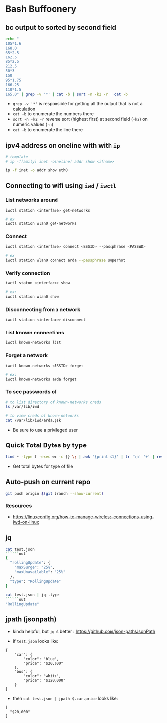 # Bash Buffoonery

## bc output to sorted by second field
```bash
echo "
105*1.6
168.0
65*2.5
162.5
85*2.5
212.5
50*3
150
95*1.75
166.25
110*1.5
165.0" | grep -v '*' | cat -b | sort -n -k2 -r | cat -b
```
- `grep -v '*'` is responsible for getting all the output that is not a calculation
- `cat -b` to enumerate the numbers there
- `sort -n -k2 -r` reverse sort (highest first) at second field (`-k2`) on numeric values (`-n`)
- `cat -b` to enumerate the line there

## ipv4 address on oneline with with `ip`
```bash
# template
# ip -f[amily] inet -o[neline] addr show <ifname>

ip -f inet -o addr show eth0
```

## Connecting to wifi using `iwd` / `iwctl`

### List networks around
```bash
iwctl station <interface> get-networks

# ex
iwctl station wlan0 get-networks
```

### Connect
```bash
iwctl station <interface> connect <ESSID> --passphrase <PASSWD>

# ex
iwctl station wlan0 connect arda --passphrase superhot
```

### Verify connection
```bash
iwctl staton <interface> show

# ex:
iwctl station wlan0 show
```

### Disconnecting from a network
```bash
iwctl station <interface> disconnect
```

### List known connections
```bash
iwctl known-networks list
```

### Forget a network
```bash
iwctl known-networks <ESSID> forget

# ex:
iwctl known-networks arda forget
```

### To see passwords of
```bash
# to list directory of known-networks creds
ls /var/lib/iwd

# to view creds of known-networks
cat /var/lib/iwd/arda.psk
```

- Be sure to use a privileged user


## Quick Total Bytes by type
```sh
find ~ -type f -exec wc -c {} \; | awk '{print $1}' | tr '\n' '+' | rev | cut -c1 --complement | rev | bc
```
- Get total bytes for type of file


## Auto-push on current repo
```sh
git push origin $(git branch --show-current)
```

### Resources
- https://linuxconfig.org/how-to-manage-wireless-connections-using-iwd-on-linux

## jq
```sh
cat test.json
``````out
{
  "rollingUpdate": {
    "maxSurge": "25%",
    "maxUnavailable": "25%"
  },
  "type": "RollingUpdate"
}
```

```sh
cat test.json | jq .type
``````out
"RollingUpdate"
```

## jpath (jsonpath) 
- kinda helpful, but `jq` is better : https://github.com/json-path/JsonPath

- if `test.json` looks like: 
```out
{
    "car": {
        "color": "blue",
        "price": "$20,000"
    },
    "bus": {
        "color": "white",
        "price": "$120,000"
    }
}
```

- then `cat test.json | jpath $.car.price` looks like:
```out
[
  "$20,000"
]
```
